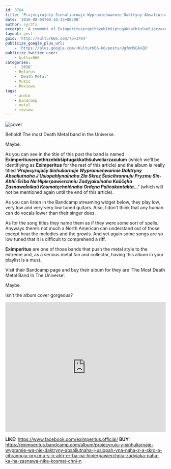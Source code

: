 ```yaml
---
id: 3764
title: 'Prajecyrujučy Sinhuliarnaje Wypramieńwańnie Daktryny Absaliutnaha J Usiopahłynaĺnaha Zła Skroź Šaścihrannuju Pryzmu Sîn​-​Ahhī​-​Erība Na Hipierpawierchniu Zadyjakaĺnaha Kaŭčęha Zasnawaĺnikaŭ Kosmatęchničnaha Ordęna Palieakantakta​.​.​. by Eximperituserqethhzebibšiptugakkathšulweliarzaxułum &#8211; A Comment'
date: '2016-08-04T00:10:33+00:00'
author: syr3fx
excerpt: 'A comment of Eximperituserqethhzebibšiptugakkathšulweliarzaxułum''s Prajecyrujučy Sinhuliarnaje Wypramieńwańnie Daktryny Absaliutnaha J Usiopahłynaĺnaha Zła Skroź Šaścihrannuju Pryzmu Sîn​-​Ahhī​-​Erība Na Hipierpawierchniu Zadyjakaĺnaha Kaŭčęha Zasnawaĺnikaŭ Kosmatęchničnaha Ordęna Palieakantakta​.​.​. album (2016).'
layout: post
guid: 'http://kultur666.com/?p=3764'
publicize_google_plus_url:
    - 'https://plus.google.com/+Kultur666-k6/posts/UgfmM5CAVZB'
publicize_twitter_user:
    - kultur666
categories:
    - '2016'
    - Belarus
    - 'Death Metal'
    - Music
    - Reviews
tags:
    - audio
    - bandcamp
    - metal
    - review
---
```


![cover](http://localhost:8080/wp-content/uploads/2016/08/cover.jpg)

Behold! The most Death Metal band in the Universe.

Maybe.

As you can see in the title of this post the band is named **Eximperituserqethhzebibšiptugakkathšulweliarzaxułum** (which we’ll be identifiying as **Eximperitus** for the rest of this article) and the album is really titled ‘***Prajecyrujučy Sinhuliarnaje Wypramieńwańnie Daktryny Absaliutnaha J Usiopahłynaĺnaha Zła Skroź Šaścihrannuju Pryzmu Sîn-Ahhī-Erība Na Hipierpawierchniu Zadyjakaĺnaha Kaŭčęha Zasnawaĺnikaŭ Kosmatęchničnaha Ordęna Palieakantakta…’*** (which will not be mentioned again until the end of this article).

As you can listen in the Bandcamp streaming widget below, they play low, very low and very very low tuned guitars. Also, I don’t think that any human can do vocals lower than their singer does.

As for the song titles they name them as if they were some sort of spells. Anyways there’s not much a North American can understand out of those except hear the melodies and the growls. And yet again some songs are so low tuned that it is difficult to comprehend a riff.

**Eximperitus** are one of those bands that push the metal style to the extreme and, as a serious metal fan and collector, having this album in your playlist is a must.

Visit their Bandcamp page and buy their album for they are ‘The Most Death Metal Band In The Universe’.

Maybe.

Isn’t the album cover gorgeous?

<iframe style="border: 0; width: 100%; height: 406px;" src="https://bandcamp.com/EmbeddedPlayer/album=1814762780/size=large/bgcol=333333/linkcol=e99708/tracklist=false/transparent=true/" seamless></iframe>

**LIKE:** <https://www.facebook.com/eximperitus.official/>
**BUY:** <https://eximperitus.bandcamp.com/album/prajecyruju-y-sinhuliarnaje-wypramie-wa-nie-daktryny-absaliutnaha-j-usiopah-yna-naha-z-a-skro-a-cihrannuju-pryzmu-s-n-ahh-er-ba-na-hipierpawierchniu-zadyjaka-naha-ka-ha-zasnawa-nika-kosmat-chni-n>